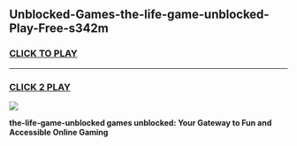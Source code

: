 
## Unblocked-Games-the-life-game-unblocked-Play-Free-s342m
<h3>
<a href="https://premium76.site?title=the-life-game-unblocked&ref=12A">CLICK TO PLAY</a></h3>
<hr>

<h3>
<a href="https://premium76.site?title=the-life-game-unblocked&ref=12A">CLICK 2 PLAY</a>
  
</h3>

<a href="https://premium76.site?title=the-life-game-unblocked&ref=12A"><img src="https://clearcache.store/games.png"></a>


**the-life-game-unblocked games unblocked: Your Gateway to Fun and Accessible Online Gaming**
